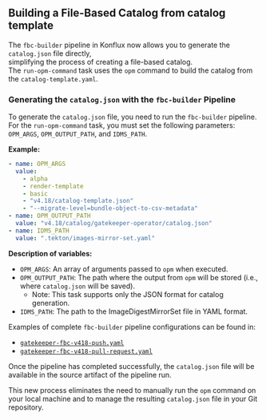 ## Building a File-Based Catalog from catalog template

The `fbc-builder` pipeline in Konflux now allows you to generate the `catalog.json` file directly,  
simplifying the process of creating a file-based catalog.  
The `run-opm-command` task uses the `opm` command to build the catalog from the `catalog-template.yaml`.

### Generating the `catalog.json` with the `fbc-builder` Pipeline

To generate the `catalog.json` file, you need to run the `fbc-builder` pipeline.  
For the `run-opm-command` task, you must set the following parameters: `OPM_ARGS`, `OPM_OUTPUT_PATH`, and `IDMS_PATH`.

**Example:**
```yaml
- name: OPM_ARGS
  value:
    - alpha
    - render-template
    - basic
    - "v4.18/catalog-template.json"
    - "--migrate-level=bundle-object-to-csv-metadata"
- name: OPM_OUTPUT_PATH
  value: "v4.18/catalog/gatekeeper-operator/catalog.json"
- name: IDMS_PATH
  value: ".tekton/images-mirror-set.yaml"
```

**Description of variables:**

- `OPM_ARGS`: An array of arguments passed to `opm` when executed.
- `OPM_OUTPUT_PATH`: The path where the output from `opm` will be stored (i.e., where `catalog.json` will be saved).
  - Note: This task supports only the JSON format for catalog generation.
- `IDMS_PATH`: The path to the ImageDigestMirrorSet file in YAML format.

Examples of complete `fbc-builder` pipeline configurations can be found in:

- [`gatekeeper-fbc-v418-push.yaml`](../.tekton/gatekeeper-fbc-v418-push.yaml)  
- [`gatekeeper-fbc-v418-pull-request.yaml`](../.tekton/gatekeeper-fbc-v418-pull-request.yaml)

Once the pipeline has completed successfully, the `catalog.json` file will be available in the source artifact of the pipeline run.

This new process eliminates the need to manually run the `opm` command on your local machine and to manage the resulting `catalog.json` file in your Git repository.

